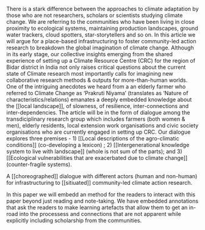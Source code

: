 There is a stark difference between the approaches to climate adaptation by those who are not researchers, scholars or scientists studying climate change. We are referring to the communities who have been living in close proximity to ecological systems, maintaining production landscapes, ground water trackers, cloud spotters, star-storytellers and so on. In this article we will argue for a place-based infrastructuring to foster community-led action research to breakdown the global imagination of climate change. Although in its early stage, our collective insights emerging from the shared experience of setting up a Climate Resource Centre (CRC) for the region of Bidar district in India not only raises critical questions about the current state of Climate research most importantly calls for imagining new collaborative research methods & outputs for more-than-human worlds. One of the intriguing anecdotes we heard from a an elderly farmer who referred to Climate Change as ‘Prakruti Niyama’ (translates as ‘Nature of characteristics/relations) emanates a deeply embedded knowledge about the [[local landscape]], of slowness, of resilience, inter-connections and inter-dependencies. The article will be in the form of dialogue among the transdiciplinary research group which includes farmers (both women & men), elderly residents, local extension work organisations and civic society organisations who are currently engaged in setting up CRC. Our dialogue explores three premises - 1) [[Local descriptions of the agro-climatic conditions]] (co-developing a lexicon) ; 2) [[Intergenerational knowledge system to live with landscape]] (whole is not sum of the parts); and 3) [[Ecological vulnerabilities that are exacerbated due to climate change]] (counter-fragile systems).

A [[choreographed]] dialogue with different actors (human and non-human) for infrastructuring to [[sitiuated]] community-led climate action research.

In this paper we will embedd an method for the readers to interact with this paper beyond just reading and note-taking. We have embedded annotations that ask the readers to make learning artefacts that allow them to get an in-road into the processess and connections that are not apparent while explicitly including scholarship from the communities.
